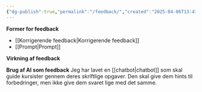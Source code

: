 ```yaml
---
{"dg-publish":true,"permalink":"/feedback/","created":"2025-04-06T13:41:57.976+02:00","updated":"2025-04-28T08:45:14.000+02:00"}
---
```


**Former for feedback**
- [[Korrigerende feedback\|Korrigerende feedback]]
- [[Prompt\|Prompt]]

**Virkning af feedback**


**Brug af AI som feedback**
Jeg har lavet en [[chatbot\|chatbot]] som skal guide kursister gennem deres skriftlige opgaver. Den skal give dem hints til forbedringer, men ikke give dem svaret lige med det samme. 




